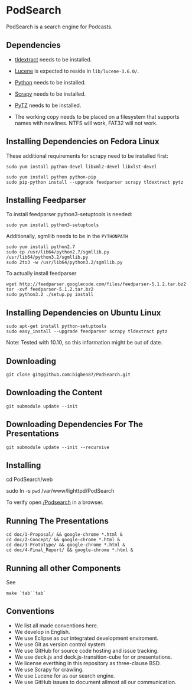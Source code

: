 PodSearch
=========

PodSearch is a search engine for Podcasts.

Dependencies
------------

-   [tldextract](https://github.com/john-kurkowski/tldextract) needs to be installed.
-   [Lucene](https://lucene.apache.org/core/) is expected to reside in `lib/lucene-3.6.0/`.
-   [Python](http://www.python.org/) needs to be installed.
-   [Scrapy](http://scrapy.org/) needs to be installed.
-   [PyTZ](http://pypi.python.org/pypi/pytz/) needs to be installed.

-   The working copy needs to be placed on a filesystem that supports names with newlines.
    NTFS will work, FAT32 will not work.

Installing Dependencies on Fedora Linux
---------------------------------------

These additional requirements for scrapy need to be installed first:
    
    sudo yum install python-devel libxml2-devel libxlst-devel

    sudo yum install python python-pip
    sudo pip-python install --upgrade feedparser scrapy tldextract pytz

Installing Feedparser
---------------------

To install feedparser python3-setuptools is needed:

    sudo yum install python3-setuptools
    
Additionally, sgmllib needs to be in the `PYTHONPATH`

    sudo yum install python2.7
    sudo cp /usr/lib64/python2.7/sgmllib.py /usr/lib64/python3.2/sgmllib.py
    sudo 2to3 -w /usr/lib64/python3.2/sgmllib.py
    
To actually install feedparser

    wget http://feedparser.googlecode.com/files/feedparser-5.1.2.tar.bz2
    tar -xvf feedparser-5.1.2.tar.bz2
    sudo python3.2 ./setup.py install

Installing Dependencies on Ubuntu Linux
---------------------------------------

    sudo apt-get install python-setuptools
    sudo easy_install --upgrade feedparser scrapy tldextract pytz

Note: Tested with 10.10, so this information might be out of date.

Downloading
-----------

    git clone git@github.com:bigben87/PodSearch.git

Downloading the Content
----------------------

    git submodule update --init


Downloading Dependencies For The Presentations
----------------------------------------------

    git submodule update --init --recursive

Installing
----------

   cd PodSearch/web
   
   sudo ln -s `pwd` /var/www/lighttpd/PodSearch

To verify open [/Podsearch](http://localhost/Podsearch) in a browser.

Running The Presentations
-------------------------

    cd doc/1-Proposal/ && google-chrome *.html &
    cd doc/2-Concept/ && google-chrome *.html &
    cd doc/3-Prototype/ && google-chrome *.html &
    cd doc/4-Final_Report/ && google-chrome *.html &

Running all other Components
----------------------------

See

    make `tab``tab`
    
Conventions
-----------

-   We list all made conventions here.
-   We develop in English.
-   We use Eclipse as our integrated development enviroment.
-   We use Git as version control system.
-   We use GitHub for source code hosting and issue tracking.
-   We use deck.js and deck.js-transition-cube for or presentations.
-   We license everthing in this repository as three-clause BSD.
-   We use Scrapy for crawling.
-   We use Lucene for as our search engine.
-   We use GitHub issues to document allmost all our communication.
